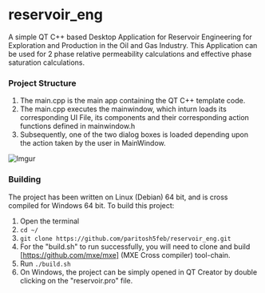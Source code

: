# reservoir_eng
A  simple QT C++ based Desktop Application for Reservoir Engineering for Exploration and Production in the Oil and Gas Industry. This Application can be used for 2 phase relative permeability calculations and effective phase saturation calculations.

### Project Structure
1. The main.cpp is the main app containing the QT C++ template code.
2. The main.cpp executes the mainwindow, which inturn loads its corresponding UI File, its components and their corresponding action functions defined in mainwindow.h
3. Subsequently, one of the two dialog boxes is loaded depending upon the action taken by the user in MainWindow.

![Imgur](https://i.imgur.com/JX8dmFO.png)

### Building
The project has been written on Linux (Debian) 64 bit, and is cross compiled for Windows 64 bit.
To build this project:
1. Open the terminal
2. ```cd ~/```
3. ```git clone https://github.com/paritosh5feb/reservoir_eng.git```
4. For the "build.sh" to run successfully, you will need to clone and build [https://github.com/mxe/mxe] (MXE Cross compiler) tool-chain.
5. Run ```./build.sh```
6. On Windows, the project can be simply opened in QT Creator by double clicking on the "reservoir.pro" file.
